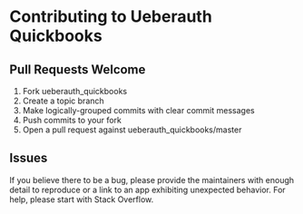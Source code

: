 # Contributing to Ueberauth Quickbooks

## Pull Requests Welcome
1. Fork ueberauth_quickbooks
2. Create a topic branch
3. Make logically-grouped commits with clear commit messages
4. Push commits to your fork
5. Open a pull request against ueberauth_quickbooks/master

## Issues

If you believe there to be a bug, please provide the maintainers with enough
detail to reproduce or a link to an app exhibiting unexpected behavior. For
help, please start with Stack Overflow.
